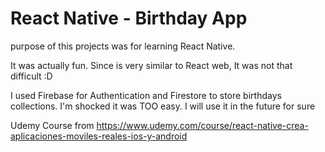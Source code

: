 # React Native - Birthday App

purpose of this projects was for learning React Native.

It was actually fun. Since is very similar to React web, It was not that difficult :D

I used Firebase for Authentication and Firestore to store birthdays collections. I'm shocked it was TOO easy. I will use it in the future for sure

Udemy Course from <https://www.udemy.com/course/react-native-crea-aplicaciones-moviles-reales-ios-y-android>
